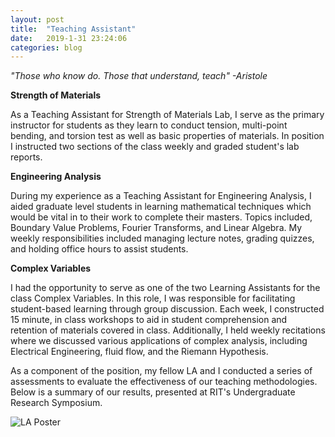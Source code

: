 ```yaml
---
layout: post
title:  "Teaching Assistant"
date:   2019-1-31 23:24:06
categories: blog
---
```


*"Those who know do. Those that understand, teach"
-Aristole*

**Strength of Materials**

As a Teaching Assistant for Strength of Materials Lab, I serve as the primary instructor for students as they learn to conduct tension, multi-point bending, and torsion test as well as basic properties of materials. In position I instructed two sections of the class weekly and graded student's lab reports.

**Engineering Analysis**

During my experience as a Teaching Assistant for Engineering Analysis, I aided graduate level students in learning mathematical techniques which would be vital in to their work to complete their masters. Topics included, Boundary Value Problems, Fourier Transforms, and Linear Algebra. My weekly responsibilities included managing lecture notes, grading quizzes, and holding office hours to assist students.

**Complex Variables**

I had the opportunity to serve as one of the two Learning Assistants for the class Complex Variables. In this role, I was responsible for facilitating student-based learning through group discussion. Each week, I constructed 15 minute, in class workshops to aid in student comprehension and retention of materials covered in class. Additionally, I held weekly recitations where we discussed various applications of complex analysis, including Electrical Engineering, fluid flow, and the Riemann Hypothesis.

As a component of the position, my fellow LA and I conducted a series of assessments to evaluate the effectiveness of our teaching methodologies. Below is a summary of our results, presented at RIT's Undergraduate Research Symposium.

<img itemprop="image" src="http://res.cloudinary.com/dc1pxuvzn/image/upload/c_fill,w_760/v1536240433/LAFinalProj.jpg" alt="LA Poster">
